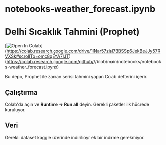 # notebooks-weather_forecast.ipynb

# Delhi Sıcaklık Tahmini (Prophet)

[![Open In Colab](https://colab.research.google.com/assets/colab-badge.svg)]
(https://colab.research.google.com/drive/1INar57ziaI7BBSSp6JekBeJJy57RVXSk#scrollTo=omc8qEYA7lJT)
(https://colab.research.google.com/github/<YSerdarBlty>/<repo>/blob/main/notebooks/notebooks-weather_forecast.ipynb)


Bu depo, Prophet ile zaman serisi tahmini yapan Colab defterini içerir.

## Çalıştırma
Colab'da açın ve **Runtime → Run all** deyin. Gerekli paketler ilk hücrede kuruluyor.

## Veri
Gerekli dataset kaggle üzerinde indirilioyr ek bir indirme gerekmiyor.
